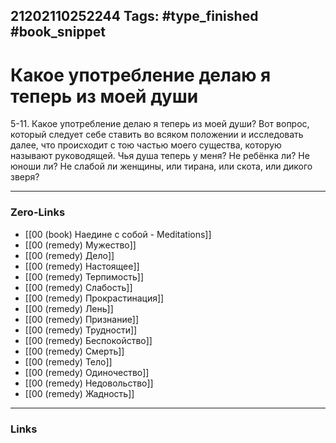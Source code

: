 21202110252244
Tags: #type_finished #book_snippet 
---
# Какое употребление делаю я теперь из моей души

 5-11. Какое употребление делаю я теперь из моей души? Вот вопрос, который следует себе ставить во всяком положении и исследовать далее, что происходит с тою частью моего существа, которую называют руководящей. Чья душа теперь у меня? Не ребёнка ли? Не юноши ли? Не слабой ли женщины, или тирана, или скота, или дикого зверя?  

---
### Zero-Links
 - [[00 (book) Наедине с собой - Meditations]]
 - [[00 (remedy) Мужество]]
 - [[00 (remedy) Дело]]
 - [[00 (remedy) Настоящее]]
 - [[00 (remedy) Терпимость]]
 - [[00 (remedy) Слабость]]
 - [[00 (remedy) Прокрастинация]]
 - [[00 (remedy) Лень]]
 - [[00 (remedy) Признание]]
 - [[00 (remedy) Трудности]]
 - [[00 (remedy) Беспокойство]]
 - [[00 (remedy) Смерть]]
 - [[00 (remedy) Тело]]
 - [[00 (remedy) Одиночество]]
 - [[00 (remedy) Недовольство]]
 - [[00 (remedy) Жадность]]
---
### Links
